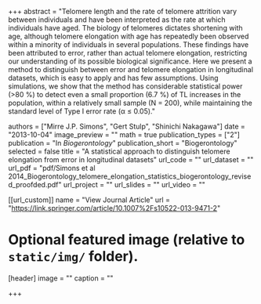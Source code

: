 +++
abstract = "Telomere length and the rate of telomere attrition vary between individuals and have been interpreted as the rate at which individuals have aged. The biology of telomeres dictates shortening with age, although telomere elongation with age has repeatedly been observed within a minority of individuals in several populations. These findings have been attributed to error, rather than actual telomere elongation, restricting our understanding of its possible biological significance. Here we present a method to distinguish between error and telomere elongation in longitudinal datasets, which is easy to apply and has few assumptions. Using simulations, we show that the method has considerable statistical power (>80 %) to detect even a small proportion (6.7 %) of TL increases in the population, within a relatively small sample (N = 200), while maintaining the standard level of Type I error rate (α ≤ 0.05)."

authors = ["Mirre J.P. Simons", "Gert Stulp", "Shinichi Nakagawa"]
date = "2013-10-04"
image_preview = ""
math = true
publication_types = ["2"]
publication = "In *Biogerontology*"
publication_short = "Biogerontology"
selected = false
title = "A statistical approach to distinguish telomere elongation from error in longitudinal datasets"
url_code = ""
url_dataset = ""
url_pdf = "pdf/Simons et al 2014_Biogerontology_telomere_elongation_statistics_biogerontology_revised_proofded.pdf"
url_project = ""
url_slides = ""
url_video = ""

[[url_custom]]
name = "View Journal Article"
url = "https://link.springer.com/article/10.1007%2Fs10522-013-9471-2"

# Optional featured image (relative to `static/img/` folder).
[header]
image = ""
caption = ""

+++
